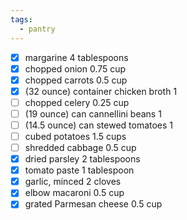 ```yaml
---
tags:
  - pantry
---
```

- [x] margarine 4 tablespoons 
- [x] chopped onion 0.75 cup 
- [x] chopped carrots 0.5 cup 
- [x] (32 ounce) container chicken broth 1  
- [ ] chopped celery 0.25 cup 
- [ ] (19 ounce) can cannellini beans 1  
- [ ] (14.5 ounce) can stewed tomatoes 1  
- [ ] cubed potatoes 1.5 cups 
- [ ] shredded cabbage 0.5 cup 
- [x] dried parsley 2 tablespoons 
- [x] tomato paste 1 tablespoon 
- [x] garlic, minced 2 cloves 
- [x] elbow macaroni 0.5 cup 
- [x] grated Parmesan cheese 0.5 cup 
